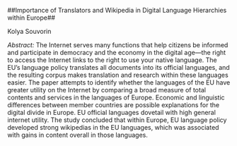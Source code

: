 ##Importance of Translators and Wikipedia in Digital Language Hierarchies within Europe##

Kolya Souvorin

*Abstract:*
<space><space><space><space> The Internet serves many functions that help citizens be informed and participate in
democracy and the economy in the digital age—the right to access the Internet links to the right
to use your native language. The EU’s language policy translates all documents into its official
languages, and the resulting corpus makes translation and research within these languages
easier. The paper attempts to identify whether the languages of the EU have greater utility on
the Internet by comparing a broad measure of total contents and services in the languages of
Europe. Economic and linguistic differences between member countries are possible
explanations for the digital divide in Europe. EU official languages dovetail with high general
internet utility. The study concluded that within Europe, EU language policy developed strong
wikipedias in the EU languages, which was associated with gains in content overall in those
languages.
